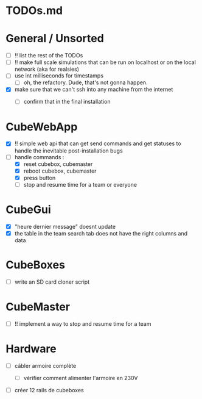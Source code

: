 # TODOs.md

# General / Unsorted

- [ ] !! list the rest of the TODOs
- [ ] !! make full scale simulations that can be run on localhost or on the local network (aka for realsies)
- [ ] use int milliseconds for timestamps
    - [ ] oh, the refactory. Dude, that's not gonna happen.
- [x] make sure that we can't ssh into any machine from the internet
    - [ ] confirm that in the final installation


# CubeWebApp

- [x] !! simple web api that can get send commands and get statuses to handle the inevitable post-installation bugs
- [ ] handle commands :
    - [x] reset cubebox, cubemaster
    - [x] reboot cubebox, cubemaster
    - [x] press button
    - [ ] stop and resume time for a team or everyone

# CubeGui

- [x] "heure dernier message" doesnt update
- [x] the table in the team search tab does not have the right columns and data

# CubeBoxes

- [ ] write an SD card cloner script

# CubeMaster

- [ ] !! implement a way to stop and resume time for a team

# Hardware

- [ ] câbler armoire complète
    - [ ] vérifier comment alimenter l'armoire en 230V
- [ ] créer 12 rails de cubeboxes

